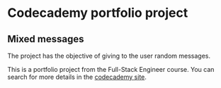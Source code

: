 # Codecademy portfolio project

## Mixed messages

The project has the objective of giving to the user random messages.

This is a portfolio project from the Full-Stack Engineer course. You can search for more details in the [codecademy site](https://www.codecademy.com/).
